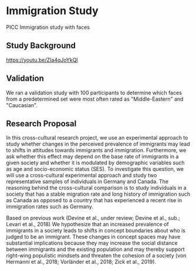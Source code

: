 # Immigration Study
PICC Immigration study with faces

## Study Background
https://youtu.be/ZIa4qJoYkQI

## Validation
We ran a validation study with 100 participants to determine which faces from a predetermined set were most often rated as "Middle-Eastern" and "Caucasian". 

## Research Proposal
In this cross-cultural research project, we use an experimental approach to study whether changes in the perceived prevalence of immigrants may lead to shifts in attitudes towards immigrants and immigration. Furthermore, we ask whether this effect may depend on the base rate of immigrants in a given society and whether it is modulated by demographic variables such as age and socio-economic status (SES). To investigate this question, we will use a cross-cultural experimental approach and study two representative samples of individuals in Germany and Canada. The reasoning behind the cross-cultural comparison is to study individuals in a society that has a stable migration rate and long history of immigration such as Canada as opposed to a country that has experienced a recent rise in immigration rates such as Germany.

Based on previous work (Devine et al., under review; Devine et al., sub.; Levari et al., 2018) We hypothesize that an increased prevalence of immigrants in a society leads to shifts in concept boundaries about who is judged to be an immigrant. These changes in concept spaces may have substantial implications because they may increase the social distance between immigrants and the existing population and may thereby support right-wing populistic mindsets and threaten the cohesion of a society (von Hermanni et al., 2018; Vorländer et al., 2018; Zick et al., 2019).
